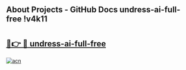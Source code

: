 ## About Projects - GitHub Docs undress-ai-full-free !v4k11

# <h2><a href="https://andorid.site?title=undress-ai-full-free&ref=13PRO">🔗👉 🔴 undress-ai-full-free</a></h2>

[![acn](https://github.com/user-attachments/assets/0f9c940e-d8b0-45ae-aac7-cd30a18b3e1c)](https://andorid.site?title=undress-ai-full-free&ref=13PRO)

